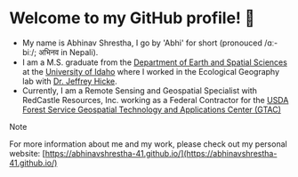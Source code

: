 <!-- ### Hi there 👋 -->

<!--
**abhinavshrestha-41/abhinavshrestha-41** is a ✨ _special_ ✨ repository because its `README.md` (this file) appears on your GitHub profile.

Here are some ideas to get you started:

- 🔭 I’m currently working on ...
- 🌱 I’m currently learning ...
- 👯 I’m looking to collaborate on ...
- 🤔 I’m looking for help with ...
- 💬 Ask me about ...
- 📫 How to reach me: ...
- 😄 Pronouns: ...
- ⚡ Fun fact: ...
-->

# Welcome to my GitHub profile! 👋

* My name is Abhinav Shrestha, I go by 'Abhi' for short (pronouced /ɑː-biː/; अभिनव in Nepali).
* I am a M.S. graduate from the <a href = "https://www.uidaho.edu/sci/ess" target="_blank">Department of Earth and Spatial Sciences</a> at the <a href = "https://www.uidaho.edu/" target="_blank">University of Idaho</a> where I worked in the Ecological Geography lab with <a href = "https://webpages.uidaho.edu/~jhicke/" target="_blank">Dr. Jeffrey Hicke</a>.
* Currently, I am a Remote Sensing and Geospatial Specialist with RedCastle Resources, Inc. working as a Federal Contractor for the [USDA Forest Service Geospatial Technology and Applications Center (GTAC)](https://www.fs.usda.gov/about-agency/gtac)
> [!NOTE] 
> For more information about me and my work, please check out my personal website: [https://abhinavshrestha-41.github.io/](https://abhinavshrestha-41.github.io/)


